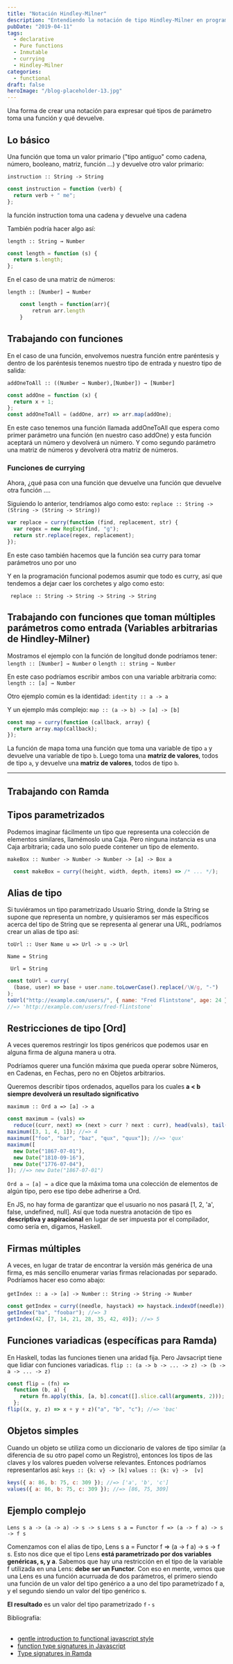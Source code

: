 ```yaml
---
title: "Notación Hindley-Milner"
description: "Entendiendo la notación de tipo Hindley-Milner en programación funcional para expresar firmas de funciones y relaciones de tipo"
pubDate: "2019-04-11"
tags:
  - declarative
  - Pure functions
  - Inmutable
  - currying
  - Hindley-Milner
categories:
  - functional
draft: false
heroImage: "/blog-placeholder-13.jpg"
---
```


Una forma de crear una notación para expresar qué tipos de parámetro toma una función y qué devuelve.

## Lo básico

Una función que toma un valor primario ("tipo antiguo" como cadena, número, booleano, matriz, función ...) y devuelve otro valor primario:

`instruction :: String -> String`

```javascript
const instruction = function (verb) {
  return verb + " me";
};
```

la función instruction toma una cadena y devuelve una cadena

También podría hacer algo así:

`length :: String → Number`

```javascript
const length = function (s) {
  return s.length;
};
```

En el caso de una matriz de números:

`length :: [Number] → Number`

```javascript
    const length = function(arr){
        retrun arr.length
    }
```

## Trabajando con funciones

En el caso de una función, envolvemos nuestra función entre paréntesis y dentro de los paréntesis tenemos nuestro tipo de entrada y nuestro tipo de salida:

`addOneToAll :: ((Number → Number),[Number]) → [Number]`

```javascript
const addOne = function (x) {
  return x + 1;
};
const addOneToAll = (addOne, arr) => arr.map(addOne);
```

En este caso tenemos una función llamada addOneToAll que espera como primer parámetro una función (en nuestro caso addOne) y esta función aceptará un número y devolverá un número.
Y como segundo parámetro una matriz de números y devolverá otra matriz de números.

### Funciones de currying

Ahora, ¿qué pasa con una función que devuelve una función que devuelve otra función ....

Siguiendo lo anterior, tendríamos algo como esto:
`replace :: String -> (String -> (String -> String))`

```javascript
var replace = curry(function (find, replacement, str) {
  var regex = new RegExp(find, "g");
  return str.replace(regex, replacement);
});
```

En este caso también hacemos que la función sea curry para tomar parámetros uno por uno

Y en la programación funcional podemos asumir que todo es curry, así que tendemos a dejar caer los corchetes y algo como esto:

` replace :: String -> String -> String -> String`

## Trabajando con funciones que toman múltiples parámetros como entrada (Variables arbitrarias de Hindley-Milner)

Mostramos el ejemplo con la función de longitud donde podríamos tener:
`length :: [Number] → Number`
o
`length :: string → Number`

En este caso podríamos escribir ambos con una variable arbitraria como:
`length :: [a] → Number`

Otro ejemplo común es la identidad:
`identity :: a -> a`

Y un ejemplo más complejo:
`map :: (a -> b) -> [a] -> [b]`

```javascript
const map = curry(function (callback, array) {
  return array.map(callback);
});
```

La función de mapa toma una función que toma una variable de tipo `a` y devuelve una variable de tipo `b`.
Luego toma una **matriz de valores**, todos de tipo `a`, y devuelve una **matriz de valores**, todos de tipo `b`.

---

## Trabajando con Ramda

## Tipos parametrizados

Podemos imaginar fácilmente un tipo que representa una colección de elementos similares,
llamémoslo una Caja. Pero ninguna instancia es una Caja arbitraria; cada uno solo puede contener un tipo de elemento.

`makeBox :: Number -> Number -> Number -> [a] -> Box a`

```javascript
  const makeBox = curry((height, width, depth, items) => /* ... */);
```

## Alias de tipo

Si tuviéramos un tipo parametrizado Usuario String, donde la String se supone que representa un nombre, y quisieramos ser más específicos acerca del tipo de String que se representa al generar una URL, podríamos crear un alias de tipo así:

`toUrl :: User Name u => Url -> u -> Url`

`Name = String`

` Url = String`

```javascript
const toUrl = curry(
  (base, user) => base + user.name.toLowerCase().replace(/\W/g, "-")
);
toUrl("http://example.com/users/", { name: "Fred Flintstone", age: 24 });
//=> 'http://example.com/users/fred-flintstone'
```

## Restricciones de tipo [Ord]

A veces queremos restringir los tipos genéricos que podemos usar en alguna firma de alguna manera u otra.

Podríamos querer una función máxima que pueda operar sobre Números, en Cadenas, en Fechas, pero no en Objetos arbitrarios.

Queremos describir tipos ordenados, aquellos para los cuales **a < b siempre devolverá un resultado significativo**

`maximum :: Ord a => [a] -> a`

```javascript
const maximum = (vals) =>
  reduce((curr, next) => (next > curr ? next : curr), head(vals), tail(vals));
maximum([3, 1, 4, 1]); //=> 4
maximum(["foo", "bar", "baz", "qux", "quux"]); //=> 'qux'
maximum([
  new Date("1867-07-01"),
  new Date("1810-09-16"),
  new Date("1776-07-04"),
]); //=> new Date("1867-07-01")
```

`Ord a ⇒ [a] → a` dice que la máxima toma una colección de elementos de algún tipo, pero ese tipo debe adherirse a Ord.

En JS, no hay forma de garantizar que el usuario no nos pasará [1, 2, 'a', false, undefined, null].
Así que toda nuestra anotación de tipo es **descriptiva y aspiracional** en lugar de ser impuesta por el compilador, como sería en, digamos, Haskell.

## Firmas múltiples

A veces, en lugar de tratar de encontrar la versión más genérica de una firma, es más sencillo enumerar varias firmas relacionadas por separado.
Podríamos hacer eso como abajo:

`getIndex :: a -> [a] -> Number`
`:: String -> String -> Number`

```javascript
const getIndex = curry((needle, haystack) => haystack.indexOf(needle));
getIndex("ba", "foobar"); //=> 3
getIndex(42, [7, 14, 21, 28, 35, 42, 49]); //=> 5
```

## Funciones variadicas (específicas para Ramda)

En Haskell, todas las funciones tienen una aridad fija. Pero Javsacript tiene que lidiar con funciones variadicas.
`flip :: (a -> b -> ... -> z) -> (b -> a -> ... -> z)`

```javascript
const flip = (fn) =>
  function (b, a) {
    return fn.apply(this, [a, b].concat([].slice.call(arguments, 2)));
  };
flip((x, y, z) => x + y + z)("a", "b", "c"); //=> 'bac'
```

## Objetos simples

Cuando un objeto se utiliza como un diccionario de valores de tipo similar (a diferencia de su otro papel como un Registro), entonces los tipos de las claves y los valores pueden volverse relevantes.
Entonces podríamos representarlos así:
`keys :: {k: v} -> [k]`
`values :: {k: v} ->  [v]`

```javascript
keys({ a: 86, b: 75, c: 309 }); //=> ['a', 'b', 'c']
values({ a: 86, b: 75, c: 309 }); //=> [86, 75, 309]
```

## Ejemplo complejo

`Lens s a -> (a -> a) -> s -> s`
`Lens s a = Functor f => (a -> f a) -> s -> f s`

Comenzamos con el alias de tipo, Lens s a = Functor f ⇒ (a → f a) → s → f s.
Esto nos dice que el tipo Lens **está parametrizado por dos variables genéricas, s, y a**.
Sabemos que hay una restricción en el tipo de la variable f utilizada en una Lens: **debe ser un Functor**.
Con eso en mente, vemos que una Lens es una función acurruada de dos parámetros, el primero siendo una función de
un valor del tipo genérico a a uno del tipo parametrizado f a, y el segundo siendo un valor del tipo genérico s.

**El resultado** es un valor del tipo parametrizado `f・s`

<div class="bibliography">
Bibliografía:<br><br>

- [gentle introduction to functional javascript style](https://jrsinclair.com/articles/2016/gentle-introduction-to-functional-javascript-style#hindley-milnertypesignatures)
- [function type signatures in Javascript](https://hackernoon.com/function-type-signatures-in-javascript-5c698c1e9801)
- [Type signatures in Ramda](https://github.com/ramda/ramda/wiki/Type-Signatures)
</div>
